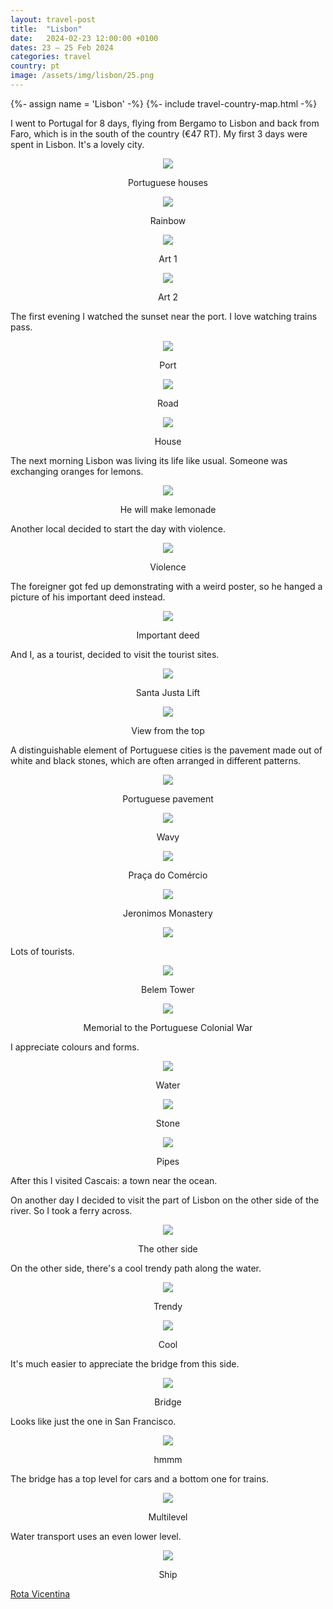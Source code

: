 ```yaml
---
layout: travel-post
title:  "Lisbon"
date:   2024-02-23 12:00:00 +0100
dates: 23 – 25 Feb 2024
categories: travel
country: pt
image: /assets/img/lisbon/25.png
---
```


{%- assign name = 'Lisbon' -%}
{%- include travel-country-map.html -%}


I went to Portugal for 8 days, flying from Bergamo to Lisbon and back from Faro, which is in the south of the country (€47 RT). My first 3 days were spent in Lisbon. It's a lovely city.
<center>
    <img src="{{site.baseurl}}/assets/img/lisbon/0.jpg" />
    <p class="image-label">Portuguese houses</p>
</center>

<center>
    <img src="{{site.baseurl}}/assets/img/lisbon/1.jpg" />
    <p class="image-label">Rainbow</p>
</center>

<center>
    <img src="{{site.baseurl}}/assets/img/lisbon/2.jpg" />
    <p class="image-label">Art 1</p>
</center>

<center>
    <img src="{{site.baseurl}}/assets/img/lisbon/3.jpg" />
    <p class="image-label">Art 2</p>
</center>

The first evening I watched the sunset near the port. I love watching trains pass.
<center>
    <img src="{{site.baseurl}}/assets/img/lisbon/4.jpg" />
    <p class="image-label">Port</p>
</center>

<center>
    <img src="{{site.baseurl}}/assets/img/lisbon/5.jpg" />
    <p class="image-label">Road</p>
</center>

<center>
    <img src="{{site.baseurl}}/assets/img/lisbon/6.jpg" />
    <p class="image-label">House</p>
</center>

The next morning Lisbon was living its life like usual. Someone was exchanging oranges for lemons.
<center>
    <img src="{{site.baseurl}}/assets/img/lisbon/7.jpg" />
    <p class="image-label">He will make lemonade</p>
</center>

Another local decided to start the day with violence.
<center>
    <img src="{{site.baseurl}}/assets/img/lisbon/8.jpg" />
    <p class="image-label">Violence</p>
</center>

The foreigner got fed up demonstrating with a weird poster, so he hanged a picture of his important deed instead.
<center>
    <img src="{{site.baseurl}}/assets/img/lisbon/9.jpg" />
    <p class="image-label">Important deed</p>
</center>

And I, as a tourist, decided to visit the tourist sites.
<center>
    <img src="{{site.baseurl}}/assets/img/lisbon/10.jpg" />
    <p class="image-label">Santa Justa Lift</p>
</center>

<center>
    <img src="{{site.baseurl}}/assets/img/lisbon/11.jpg" />
    <p class="image-label">View from the top</p>
</center>

A distinguishable element of Portuguese cities is the pavement made out of white and black stones, which are often arranged in different patterns.
<center>
    <img src="{{site.baseurl}}/assets/img/lisbon/14.jpg" />
    <p class="image-label">Portuguese pavement</p>
</center>

<center>
    <img src="{{site.baseurl}}/assets/img/lisbon/12.jpg" />
    <p class="image-label">Wavy</p>
</center>

<center>
    <img src="{{site.baseurl}}/assets/img/lisbon/15.jpg" />
    <p class="image-label">Praça do Comércio</p>
</center>

<center>
    <img src="{{site.baseurl}}/assets/img/lisbon/16.jpg" />
    <p class="image-label">Jeronimos Monastery</p>
</center>

<center>
    <img src="{{site.baseurl}}/assets/img/lisbon/17.jpg" />
    <p class="image-label"></p>
</center>

Lots of tourists.
<center>
    <img src="{{site.baseurl}}/assets/img/lisbon/18.jpg" />
    <p class="image-label">Belem Tower</p>
</center>

<center>
    <img src="{{site.baseurl}}/assets/img/lisbon/19.jpg" />
    <p class="image-label">Memorial to the Portuguese Colonial War</p>
</center>

I appreciate colours and forms.
<center>
    <img src="{{site.baseurl}}/assets/img/lisbon/29.jpg" />
    <p class="image-label">Water</p>
</center>

<center>
    <img src="{{site.baseurl}}/assets/img/lisbon/20.jpg" />
    <p class="image-label">Stone</p>
</center>

<center>
    <img src="{{site.baseurl}}/assets/img/lisbon/21.jpg" />
    <p class="image-label">Pipes</p>
</center>

After this I visited Cascais: a town near the ocean.

On another day I decided to visit the part of Lisbon on the other side of the river. So I took a ferry across.
<center>
    <img src="{{site.baseurl}}/assets/img/lisbon/22.jpg" />
    <p class="image-label">The other side</p>
</center>

On the other side, there's a cool trendy path along the water.
<center>
    <img src="{{site.baseurl}}/assets/img/lisbon/23.jpg" />
    <p class="image-label">Trendy</p>
</center>

<center>
    <img src="{{site.baseurl}}/assets/img/lisbon/24.jpg" />
    <p class="image-label">Cool</p>
</center>

It's much easier to appreciate the bridge from this side.
<center>
    <img src="{{site.baseurl}}/assets/img/lisbon/25.jpg" />
    <p class="image-label">Bridge</p>
</center>

Looks like just the one in San Francisco.
<center>
    <img src="{{site.baseurl}}/assets/img/lisbon/26.jpg" />
    <p class="image-label">hmmm</p>
</center>

The bridge has a top level for cars and a bottom one for trains.
<center>
    <img src="{{site.baseurl}}/assets/img/lisbon/28.jpg" />
    <p class="image-label">Multilevel</p>
</center>

Water transport uses an even lower level.
<center>
    <img src="{{site.baseurl}}/assets/img/lisbon/27.jpg" />
    <p class="image-label">Ship</p>
</center>

<a class="next" href="/travel/2024/rota-vicentina">
    Rota Vicentina
</a>